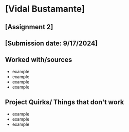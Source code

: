 # [Vidal Bustamante]
## [Assignment 2]
## [Submission date: 9/17/2024]
## Worked with/sources 
* example
* example
* example
* example
## Project Quirks/ Things that don't work
* example
* example
* example

